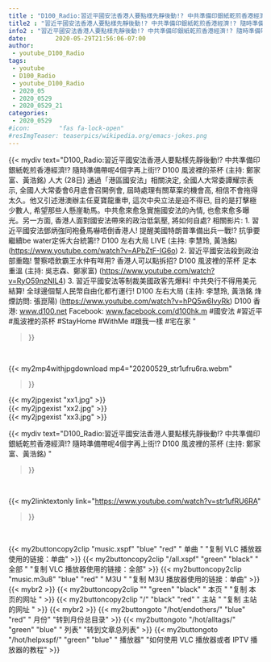 ```yaml
---
title : "D100_Radio:習近平國安法香港人要點樣先靜後動!? 中共準備印銀紙乾煎香港經濟!? 隨時準備帶呢4個字再上街!? D100 風波裡的茶杯 (主持: 鄭家富、黃浩銘) "
title2 : "習近平國安法香港人要點樣先靜後動!? 中共準備印銀紙乾煎香港經濟!? 隨時準備帶呢4個字再上街!? D100 風波裡的茶杯 (主持: 鄭家富、黃浩銘) "
info2 : "習近平國安法香港人要點樣先靜後動!? 中共準備印銀紙乾煎香港經濟!? 隨時準備帶呢4個字再上街!? D100 風波裡的茶杯 (主持: 鄭家富、黃浩銘)   人大 (28日) 通過「港區國安法」相關決定, 全國人大常委譚耀宗表示, 全國人大常委會6月底會召開例會, 屆時處理有關草案的機會高, 相信不會拖得太久。他又引述港澳辦主任夏寶龍重申, 這次中央立法是迫不得已, 目的是打擊極少數人, 希望那些人懸崖勒馬。中共愈來愈急實施國安法的內情, 也愈來愈多曝光。另一方面, 香港人面對國安法帶來的政治低氣壓, 將如何自處?  相關影片: 1. 習近平國安法鄧炳強同袍叠馬嚇唔倒香港人! 提醒美國特朗普準備出兵一戰!? 抗爭要繼續be water定係大台統籌!? D100 左右大局 LIVE (主持: 李慧玲, 黃浩銘) (https://www.youtube.com/watch?v=APbZtF-IG6o) 2. 習近平國安法殺到政治部重臨! 警察唔飲霸王水仲有咩用? 香港人可以點拆招? D100 風波裡的茶杯 足本重溫 (主持: 吳志森、鄭家富) (https://www.youtube.com/watch?v=RyO59nzNIL4) 3. 習近平國安法等制裁美國政客先爆料! 中共央行不得用美元結算! 全球邊個幫人民幣自由化都冇運行!  D100 左右大局 (主持: 李慧玲, 黃浩銘  烽煙訪問: 張崑陽) (https://www.youtube.com/watch?v=hPQ5w6IvyRk)  D100 香港: www.d100.net Facebook: www.facebook.com/d100hk.m  #國安法 #習近平 #風波裡的茶杯 #StayHome #WithMe #跟我一樣 #宅在家 "
date:        2020-05-29T21:56:06-07:00
author:
 - youtube_D100_Radio
tags:
 - youtube
 - D100_Radio
 - youtube_D100_Radio
 - 2020_05
 - 2020_0529
 - 2020_0529_21
categories:
 - 2020_0529
#icon:        "fas fa-lock-open"
#resImgTeaser: teaserpics/wikipedia.org/emacs-jokes.png
---
```


{{< mydiv text="D100_Radio:習近平國安法香港人要點樣先靜後動!? 中共準備印銀紙乾煎香港經濟!? 隨時準備帶呢4個字再上街!? D100 風波裡的茶杯 (主持: 鄭家富、黃浩銘)   人大 (28日) 通過「港區國安法」相關決定, 全國人大常委譚耀宗表示, 全國人大常委會6月底會召開例會, 屆時處理有關草案的機會高, 相信不會拖得太久。他又引述港澳辦主任夏寶龍重申, 這次中央立法是迫不得已, 目的是打擊極少數人, 希望那些人懸崖勒馬。中共愈來愈急實施國安法的內情, 也愈來愈多曝光。另一方面, 香港人面對國安法帶來的政治低氣壓, 將如何自處?  相關影片: 1. 習近平國安法鄧炳強同袍叠馬嚇唔倒香港人! 提醒美國特朗普準備出兵一戰!? 抗爭要繼續be water定係大台統籌!? D100 左右大局 LIVE (主持: 李慧玲, 黃浩銘) (https://www.youtube.com/watch?v=APbZtF-IG6o) 2. 習近平國安法殺到政治部重臨! 警察唔飲霸王水仲有咩用? 香港人可以點拆招? D100 風波裡的茶杯 足本重溫 (主持: 吳志森、鄭家富) (https://www.youtube.com/watch?v=RyO59nzNIL4) 3. 習近平國安法等制裁美國政客先爆料! 中共央行不得用美元結算! 全球邊個幫人民幣自由化都冇運行!  D100 左右大局 (主持: 李慧玲, 黃浩銘  烽煙訪問: 張崑陽) (https://www.youtube.com/watch?v=hPQ5w6IvyRk)  D100 香港: www.d100.net Facebook: www.facebook.com/d100hk.m  #國安法 #習近平 #風波裡的茶杯 #StayHome #WithMe #跟我一樣 #宅在家 "
>}}
<br>


{{< my2mp4withjpgdownload mp4="20200529_str1ufru6ra.webm"
>}}

{{< my2jpgexist "xx1.jpg" >}}<br>
{{< my2jpgexist "xx2.jpg" >}}<br>
{{< my2jpgexist "xx3.jpg" >}}<br>



{{< mydiv text="D100_Radio:習近平國安法香港人要點樣先靜後動!? 中共準備印銀紙乾煎香港經濟!? 隨時準備帶呢4個字再上街!? D100 風波裡的茶杯 (主持: 鄭家富、黃浩銘) "
>}}
<br>

{{< my2linktextonly link="https://www.youtube.com/watch?v=str1ufRU6RA"
>}}


<br>

{{< my2buttoncopy2clip "music.xspf"        "blue"   "red"    " 单曲 "  "复制 VLC 播放器使用的链接：单曲" >}} {{< my2buttoncopy2clip "/all.xspf"         "green"  "black"  " 全部 "  "复制 VLC 播放器使用的链接：全部" >}} {{< my2buttoncopy2clip "music.m3u8"        "blue"   "red"    " M3U  "    "复制 M3U 播放器使用的链接：单曲" >}} {{< mybr2 >}} {{< my2buttoncopy2clip ""                  "green"  "black"  " 本页 "    "复制 本页的网址 " >}} {{< my2buttoncopy2clip "/"                 "black"  "red"    " 主站 "    "复制 主站的网址 " >}} {{< mybr2 >}} {{< my2buttongoto      "/hot/endothers/"   "blue"   "red"    " 月份"   "转到月份总目录" >}} {{< my2buttongoto      "/hot/alltags/"     "green"  "blue"   " 列表"   "转到文章总列表" >}} {{< my2buttongoto      "/hot/helpxspf/"    "green"  "blue"   " 播放器" "如何使用 VLC 播放器或者 IPTV 播放器的教程" >}} 
